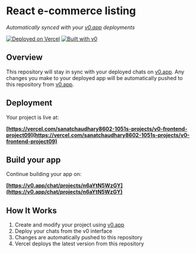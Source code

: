 # React e-commerce listing

*Automatically synced with your [v0.app](https://v0.app) deployments*

[![Deployed on Vercel](https://img.shields.io/badge/Deployed%20on-Vercel-black?style=for-the-badge&logo=vercel)](https://vercel.com/sanatchaudhary8602-1051s-projects/v0-frontend-project09)
[![Built with v0](https://img.shields.io/badge/Built%20with-v0.app-black?style=for-the-badge)](https://v0.app/chat/projects/n6aYtN5WzGY)

## Overview

This repository will stay in sync with your deployed chats on [v0.app](https://v0.app).
Any changes you make to your deployed app will be automatically pushed to this repository from [v0.app](https://v0.app).

## Deployment

Your project is live at:

**[https://vercel.com/sanatchaudhary8602-1051s-projects/v0-frontend-project09](https://vercel.com/sanatchaudhary8602-1051s-projects/v0-frontend-project09)**

## Build your app

Continue building your app on:

**[https://v0.app/chat/projects/n6aYtN5WzGY](https://v0.app/chat/projects/n6aYtN5WzGY)**

## How It Works

1. Create and modify your project using [v0.app](https://v0.app)
2. Deploy your chats from the v0 interface
3. Changes are automatically pushed to this repository
4. Vercel deploys the latest version from this repository
